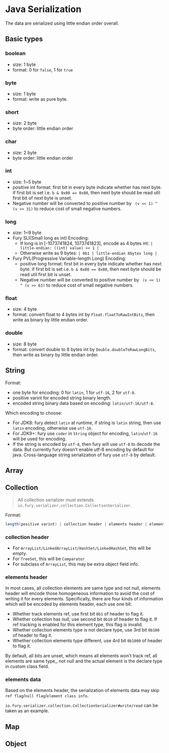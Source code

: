 # Java Serialization
The data are serialized using little endian order overall.

## Basic types
### boolean
- size: 1 byte
- format: 0 for `false`, 1 for `true`

### byte
- size: 1 byte
- format: write as pure byte.

### short
- size: 2 byte
- byte order: little endian order

### char
- size: 2 byte
- byte order: little endian order

### int
- size: 1~5 byte
- positive int format: first bit in every byte indicate whether has next byte. if first bit is set i.e. `b & 0x80 == 0x80`, then next byte should be read util first bit of next byte is unset.
- Negative number will be converted to positive number by ` (v << 1) ^ (v >> 31)` to reduce cost of small negative numbers.

### long
- size: 1~9 byte
- Fury SLI(Small long as int) Encoding:
  - If long is in [-1073741824, 1073741823], encode as 4 bytes int: `| little-endian: ((int) value) << 1 |`
  - Otherwise write as 9 bytes: `| 0b1 | little-endian 8bytes long |`
- Fury PVL(Progressive Variable-length Long) Encoding:
  - positive long format: first bit in every byte indicate whether has next byte. if first bit is set i.e. `b & 0x80 == 0x80`, then next byte should be read util first bit is unset.
  - Negative number will be converted to positive number by ` (v << 1) ^ (v >> 63)` to reduce cost of small negative numbers.

### float
- size: 4 byte
- format: convert float to 4 bytes int by `Float.floatToRawIntBits`, then write as binary by little endian order.

### double
- size: 8 byte
- format: convert double to 8 bytes int by `Double.doubleToRawLongBits`, then write as binary by little endian order.

## String
Format:
- one byte for encoding: 0 for `latin`, 1 for `utf-16`, 2 for `utf-8`.
- positive varint for encoded string binary length.
- encoded string binary data based on encoding: `latin/utf-16/utf-8`.

Which encoding to choose:
- For JDK8: fury detect `latin` at runtime, if string is `latin` string, then use `latin` encoding, otherwise use `utf-16`.
- For JDK9+: fury use `coder` in `String` object for encoding, `latin`/`utf-16` will be used for encoding.
- If the string is encoded by `utf-8`, then fury will use `utf-8` to decode the data. But currently fury doesn't enable utf-8 encoding by default for java. Cross-language string serialization of fury use `utf-8` by default.

## Array

## Collection
> All collection serializer must extends `io.fury.serializer.collection.CollectionSerializer`.

Format:
```java
length(positive varint) | collection header | elements header | elements data
```

### collection header
- For `ArrayList/LinkedArrayList/HashSet/LinkedHashSet`, this will be empty.
- For `TreeSet`, this will be `Comparator`
- For subclass of `ArrayList`, this may be extra object field info.

### elements header
In most cases, all collection elements are same type and not null, elements header will encode those homogeneous 
information to avoid the cost of writing it for every elements. Specifically, there are four kinds of information 
which will be encoded by elements header, each use one bit:
- Whether track elements ref, use first bit `0b1` of header to flag it.
- Whether collection has null, use second bit `0b10` of header to flag it. If ref tracking is enabled for this 
element type, this flag is invalid.
- Whether collection elements type is not declare type, use 3rd bit `0b100` of header to flag it. 
- Whether collection elements type different, use 4rd bit `0b1000` of header to flag it.

By default, all bits are unset, which means all elements won't track ref, all elements are same type,, not null and the 
actual element is the declare type in custom class field.

### elements data
Based on the elements header, the serialization of elements data may skip `ref flag`/`null flag`/`element class info`.

`io.fury.serializer.collection.CollectionSerializer#write/read` can be taken as an example.

## Map


## Object








